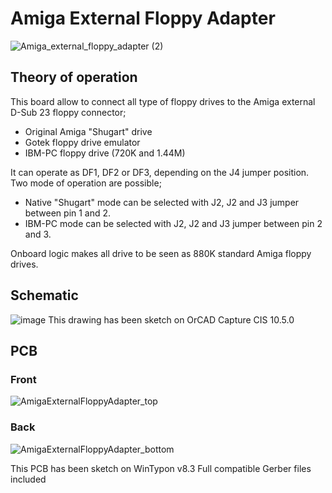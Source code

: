 # Amiga External Floppy Adapter
![Amiga_external_floppy_adapter (2)](https://user-images.githubusercontent.com/18539931/230749396-5b39c6dc-1d00-4def-bb18-f4b16c55c2c6.jpg)
## Theory of operation
This board allow to connect all type of floppy drives to the Amiga external D-Sub 23 floppy connector;
- Original Amiga "Shugart" drive
- Gotek floppy drive emulator
- IBM-PC floppy drive (720K and 1.44M)

It can operate as DF1, DF2 or DF3, depending on the J4 jumper position.
Two mode of operation are possible;
- Native "Shugart" mode can be selected with J2, J2 and J3 jumper between pin 1 and 2.
- IBM-PC mode can be selected with J2, J2 and J3 jumper between pin 2 and 3.

Onboard logic makes all drive to be seen as 880K standard Amiga floppy drives.

## Schematic
![image](https://user-images.githubusercontent.com/18539931/230749293-f41791b9-1176-4a9e-b3d5-f3554d44c2d8.png)
This drawing has been sketch on OrCAD Capture CIS 10.5.0
## PCB
### Front
![AmigaExternalFloppyAdapter_top](https://user-images.githubusercontent.com/18539931/230749420-7ebd147e-44d0-4e79-91df-1b5ad7245485.JPG)
### Back
![AmigaExternalFloppyAdapter_bottom](https://user-images.githubusercontent.com/18539931/230749426-c163f0d6-a89b-4f83-bb16-cf54656d51e8.JPG)

This PCB has been sketch on WinTypon v8.3
Full compatible Gerber files included
